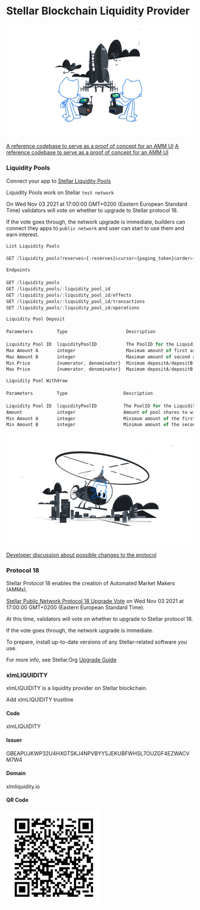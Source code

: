 # Stellar Blockchain Liquidity Provider

![GitHub Logo](/images/joined.svg)

[A reference codebase to serve as a proof of concept for an AMM UI](https://github.com/stellar/amm-reference-ui)
<a href="https://github.com/stellar/amm-reference-ui">A reference codebase to serve as a proof of concept for an AMM UI</a>

### Liquidity Pools

Connect your app to [Stellar Liquidity Pools](https://developers.stellar.org/api/resources/liquiditypools/)

Liquidity Pools work on Stellar `test network`

On Wed Nov 03 2021 at 17:00:00 GMT+0200 (Eastern European Standard Time) validators will vote on whether to upgrade to Stellar protocol 18.

If the vote goes through, the network upgrade is immediate, builders can connect they apps to `public network` and user can start to use them and earn interest.


```js
List Liquidity Pools

GET /liquidity_pools?reserves={:reserves}&cursor={paging_token}&order={asc,desc}&limit={1-200}
```

```js
Endpoints

GET /liquidity_pools
GET /liquidity_pools/:liquidity_pool_id
GET /liquidity_pools/:liquidity_pool_id/effects
GET /liquidity_pools/:liquidity_pool_id/transactions
GET /liquidity_pools/:liquidity_pool_id/operations
```

```js
Liquidity Pool Deposit

Parameters         Type                      Description

Liquidity Pool ID  liquidityPoolID           The PoolID for the Liquidity Pool to deposit into
Max Amount A       integer                   Maximum amount of first asset to deposit
Max Amount B       integer                   Maximum amount of second asset to deposit
Min Price          {numerator, denominator}  Minimum depositA/depositB
Max Price          {numerator, denominator}  Maximum depositA/depositB
```

```js
Liquidity Pool Withdraw

Parameters         Type                     Description

Liquidity Pool ID  liquidityPoolID          The PoolID for the Liquidity Pool to withdraw from
Amount             integer                  Amount of pool shares to withdraw
Min Amount A       integer                  Minimum amount of the first asset to withdraw
Min Amount B       integer                  Minimum amount of the second asset to withdraw
```

![GitHub Logo](/images/repo.svg)

[Developer discussion about possible changes to the protocol](https://github.com/stellar/stellar-protocol)


### Protocol 18

Stellar Protocol 18 enables the creation of Automated Market Makers (AMMs).

[Stellar Public Network Protocol 18 Upgrade Vote](https://status.stellar.org/incidents/d8d1phjglcr3) on Wed Nov 03 2021 at 17:00:00 GMT+0200 (Eastern European Standard Time).

At this time, validators will vote on whether to upgrade to Stellar protocol 18.

If the vote goes through, the network upgrade is immediate.

To prepare, install up-to-date versions of any Stellar-related software you use.

For more info, see Stellar.Org [Upgrade Guide](https://stellar.org/developers-blog/protocol-18-upgrade-guide)

### xlmLIQUIDITY

xlmLIQUIDITY is a liquidity provider on Stellar blockchain.

Add xlmLIQUIDITY trustline

#### Code
xlmLIQUIDITY

#### Issuer
GBEAPUJKWP32U4HXGTSKJ4NPVBYY5JEKUBFWHSL7OUZGF4EZWACVM7W4

#### Domain
xlmliquidity.io

#### QR Code

![Add Trustline](/images/trustline.png)